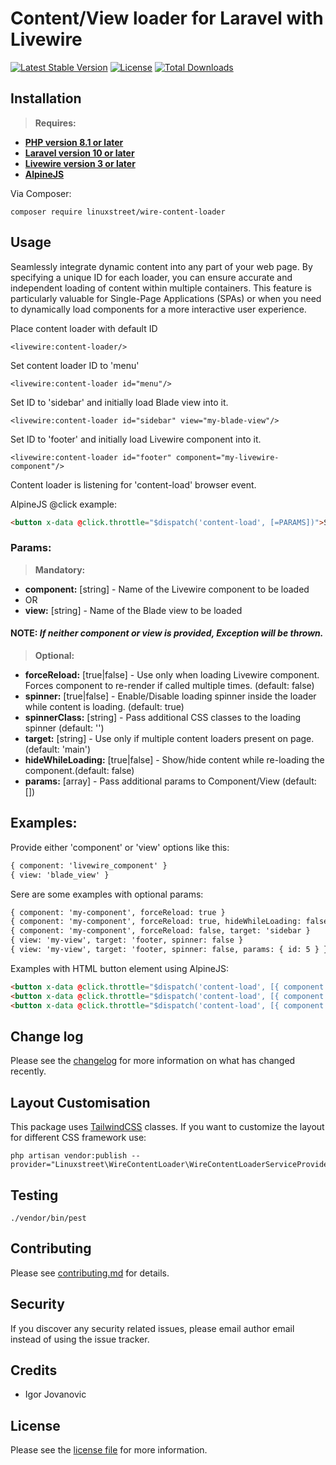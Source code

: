 # Content/View loader for Laravel with Livewire

[![Latest Stable Version](https://poser.pugx.org/linuxstreet/wire-content-loader/v/stable)](https://packagist.org/packages/linuxstreet/wire-content-loader)
[![License](https://poser.pugx.org/linuxstreet/wire-content-loader/license)](https://packagist.org/packages/linuxstreet/wire-content-loader)
[![Total Downloads](https://poser.pugx.org/linuxstreet/wire-content-loader/downloads)](https://packagist.org/packages/linuxstreet/wire-content-loader)

## Installation
> **Requires:**
- **[PHP version 8.1 or later](https://php.net/releases/)**
- **[Laravel version 10 or later](https://github.com/laravel/laravel)**
- **[Livewire version 3 or later](https://github.com/livewire/livewire)**
- **[AlpineJS](https://github.com/alpinejs/alpine)**

Via Composer:

```shell
composer require linuxstreet/wire-content-loader
```

## Usage
Seamlessly integrate dynamic content into any part of your web page.
By specifying a unique ID for each loader, you can ensure accurate and independent loading of content within multiple containers.
This feature is particularly valuable for Single-Page Applications (SPAs) or when you need to dynamically load components for a more interactive user experience.

Place content loader with default ID
```bladehtml
<livewire:content-loader/>
```
Set content loader ID to 'menu'
```bladehtml
<livewire:content-loader id="menu"/>
```
Set ID to 'sidebar' and initially load Blade view into it.
```bladehtml
<livewire:content-loader id="sidebar" view="my-blade-view"/>
```
Set ID to 'footer' and initially load Livewire component into it.
```bladehtml
<livewire:content-loader id="footer" component="my-livewire-component"/>
```

Content loader is listening for 'content-load' browser event. 

AlpineJS @click example:
```html
<button x-data @click.throttle="$dispatch('content-load', [=PARAMS])">Show</button>
```
### Params:

> **Mandatory:**
- **component:** [string] - Name of the Livewire component to be loaded
- OR
- **view:** [string] - Name of the Blade view to be loaded

#### NOTE: _If neither component or view is provided, Exception will be thrown._

> **Optional:**
- **forceReload:** [true|false] - Use only when loading Livewire component. Forces component to re-render if called multiple times. (default: false)
- **spinner:** [true|false] - Enable/Disable loading spinner inside the loader while content is loading. (default: true)
- **spinnerClass:** [string] - Pass additional CSS classes to the loading spinner  (default: '')
- **target:** [string] - Use only if multiple content loaders present on page. (default: 'main')
- **hideWhileLoading:** [true|false] - Show/hide content while re-loading the component.(default: false)
- **params:** [array] - Pass additional params to Component/View (default: [])

## Examples:
Provide either 'component' or 'view' options like this:

```html
{ component: 'livewire_component' }
{ view: 'blade_view' }
```

Sere are some examples with optional params:

```html
{ component: 'my-component', forceReload: true }
{ component: 'my-component', forceReload: true, hideWhileLoading: false }
{ component: 'my-component', forceReload: false, target: 'sidebar }
{ view: 'my-view', target: 'footer, spinner: false }
{ view: 'my-view', target: 'footer, spinner: false, params: { id: 5 } }
```

Examples with HTML button element using AlpineJS:

```html
<button x-data @click.throttle="$dispatch('content-load', [{ component: 'my-component', forceReload: true }] )">Show</button>
<button x-data @click.throttle="$dispatch('content-load', [{ component: 'my-component', forceReload: true, hideWhileLoading: false }] )">Show</button>
<button x-data @click.throttle="$dispatch('content-load', [{ component: 'my-component', forceReload: true, params: { id: 1 } }] )">Show</button>
```

## Change log

Please see the [changelog](changelog.md) for more information on what has changed recently.

## Layout Customisation
This package uses [TailwindCSS](https://github.com/tailwindlabs/tailwindcss) classes. If you want to customize the layout for different CSS framework use:

```shell
php artisan vendor:publish --provider="Linuxstreet\WireContentLoader\WireContentLoaderServiceProvider"
```

## Testing

```shell
./vendor/bin/pest
```

## Contributing

Please see [contributing.md](contributing.md) for details.

## Security

If you discover any security related issues, please email author email instead of using the issue tracker.

## Credits

- Igor Jovanovic

## License

Please see the [license file](license.md) for more information.